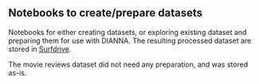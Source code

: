 ## Notebooks to create/prepare datasets

Notebooks for either creating datasets, or exploring existing dataset and preparing them for use with DIANNA.
The resulting processed dataset are stored in [Surfdrive](https://surfdrive.surf.nl/files/index.php/apps/files/?dir=/Shared/datasets&fileid=9121216208).

The movie reviews dataset did not need any preparation, and was stored as-is.
